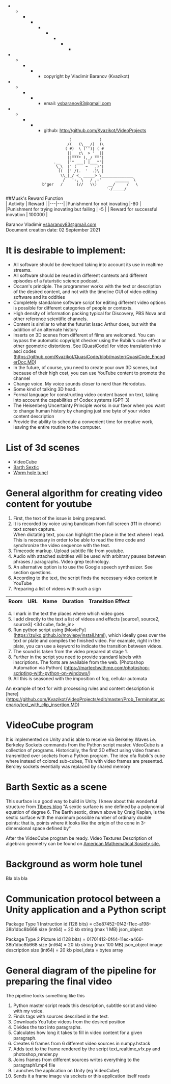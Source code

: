   + - - - + - + - -
  + - + - + copyright by Vladimir Baranov (Kvazikot)  <br>
  + - + - + email: vsbaranov83@gmail.com  <br>
  + - + - + github: http://github.com/Kvazikot/VideoProjects  <br>
```
                            )            (
                           /(   (\___/)  )\
                          ( #)  \ ('')| ( #
                           ||___c\  > '__||
                           ||**** ),_/ **'|
                     .__   |'* ___| |___*'|
                      \_\  |' (    ~   ,)'|
                       ((  |' /(.  '  .)\ |
                        \\_|_/ <_ _____> \______________
                         /   '-, \   / ,-'      ______  \
                b'ger   /      (//   \\)     __/     /   \
                                            './_____/
```              
##Musk's Reward Function  
| Activity | Reward |
|---|---|
|Punishment for not inovating  |-80 |
|Punishment for trying inovating but failing | -5 |
| Reward for successful inovation | 100000 |

Baranov Vladimir vsbaranov83@gmail.com <br>
Document creation date: 02 September 2021


# It is desirable to implement:

* All software should be developed taking into account its use in realtime streams.
* All software should be reused in different contexts and different episodes of a futuristic science podcast.
* Occam's principle. The programmer works with the text or description of the desired content, and not with the timeline GUI of video editing software and its oddities
* Completely standalone software script for editing different video options is possible for different categories of people or contexts.
* High density of information packing typical for Discovery, PBS Nova and other reference scientific channels.
* Content is similar to what the futurist Issac Arthur does, but with the addition of an alternate history
* Inserts on 3D scenes from different sf films are welcomed. You can bypass the automatic copyright checker using the Rubik's cube effect or other geometric distortions. See [QuasiCode] for video translation into asci codes (https://github.com/Kvazikot/QuasiCode/blob/master/QuasiCode_EncoderDoc.MD)
* In the future, of course, you need to create your own 3D scenes, but because of their high cost, you can use YouTube content to promote the channel
* Change voice. My voice sounds closer to nerd than Herodotus.
* Some kind of talking 3D head.
* Formal language for constructing video content based on text, taking into account the capabilities of Codex systems (GPT-3)
* The Heisenberg Uncertainty Principle works in our favor when you want to change human history by changing just one byte of your video content description
* Provide the ability to schedule a convenient time for creative work, leaving the entire routine to the computer.

# List of 3d scenes
* VideoCube
* [Barth Sextic](https://github.com/Kvazikot/VideoProjects/blob/master/docs/Video_content_creation_Protocol_001_eng.MD#barth-sextic-as-a-scene)
* [Worm hole tunel](https://github.com/Kvazikot/Tunel/blob/master/docs/Tunel_Ideas.MD)


# General algorithm for creating video content for youtube
1. First, the text of the issue is being prepared.
2. It is recorded by voice using bandicam from full screen (f11 in chrome) text screen capture. <br/>
   When dictating text, you can highlight the place in the text where I read. <br/>
   This is necessary in order to be able to read the time code and synchronize the video sequence with the text. <br/>
3. Timecode markup. Upload subtitle file from youtube.
4. Audio with attached subtitles will be used with arbitrary pauses between phrases / paragraphs. Video grep technology.
5. An alternative option is to use the Google speech synthesizer. See section questions.
6. According to the text, the script finds the necessary video content in YouTube
7. Preparing a list of videos with such a sign

Room | URL | Name | Duration | Transition Effect |
| --- | --- | --- | --- | --- |


4. I mark in the text the places where which video goes
5. I add directly to the text a list of videos and effects [source1, source2, source3] <3d cube, fade_in>
6. Run python script using [MoviePy] (https://zulko.github.io/moviepy/install.html),
which ideally goes over the text or plate and compiles the finished video.
For example, right in the plate, you can use a keyword to indicate the transition between videos.
7. The sound is taken from the video prepared at stage 1.
8. Further in the script you need to provide standard labels with inscriptions.
The fonts are available from the web.
[Photoshop Automation via Python] (https://martechwithme.com/photoshop-scripting-with-python-on-windows/)
9. All this is seasoned with the imposition of fog, cellular automata

An example of text for with processing rules and content description is [here] (https://github.com/Kvazikot/VideoProjects/edit/master/Prob_Terminator_scenario/text_with_clip_insertion.MD)

# VideoCube program
It is implemented on Unity and is able to receive via Berkeley Waves i.e. Berkeley Sockets commands from the Python script master.
VdeoCube is a collection of programs. Historically, the first 3D effect using video frames transmitted over sockets from a Python program.
The idea of ​​a Rubik's cube where instead of colored sub-cubes, TVs with video frames are presented.
Bercley sockets eventially was replaced by shared memory

# Barth Sextic as a scene
This surface is a good way to build in Unity. 
I knew about this wonderful structure from [Tibees blog](https://www.youtube.com/channel/UC52kszkc08-acFOuogFl5jw)
"A sextic surface is one defined by a polynomial equation of degree 6. The Barth sextic, drawn above by Craig Kaplan, is the sextic surface with the maximum possible number of ordinary double points: that is, points where it looks like the origin of the cone in 3-dimensional space defined by"

After the VideoCube program be ready. Video Textures 
Description of algebraic geometry can be found on [American Mathematical Sosiety site.](https://blogs.ams.org/visualinsight/2016/04/15/barth-sextic/) 


# Background as worm hole tunel
Bla bla bla

# Communication protocol between a Unity application and a Python script
Package Type 1 Instruction
id (128 bits) = c3e87452-0f42-11ec-a198-38b1dbc8b668
size (int64) = 20 kb
string (max 1 MB) json_object

Package Type 2 Picture
id (128 bits) = 01701412-0f44-11ec-a466-38b1dbc8b668
size (int64) = 20 kb
string (max 100 MB) json_object image description
size (int64) = 20 kb
pixel_data = bytes array



# General diagram of the pipeline for preparing the final video
The pipeline looks something like this
1. Python master script reads this description, subtitle script and video with my voice.
2. Finds tags with sources described in the text.
3. Downloads YouTube videos from the desired position
4. Divides the text into paragraphs.
5. Calculates how long it takes to fill in video content for a given paragraph.
6. Creates 6 frames from 6 different video sources in numpy.hstack
7. Adds text to the frame rendered by the script text_realtime_vfx.py and photoshop_render.py
8. Joins frames from different sources writes everything to the paragraph1.mp4 file
9. Launches the application on Unity (eg VideoCube).
10. Sends it a frame image via sockets or this application itself reads
